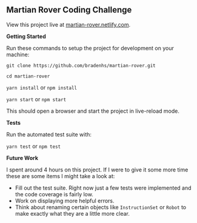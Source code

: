## Martian Rover Coding Challenge

View this project live at [martian-rover.netlify.com](http://martian-rover.netlify.com).

**Getting Started**

Run these commands to setup the project for development on your machine:

`git clone https://github.com/bradenhs/martian-rover.git`

`cd martian-rover`

`yarn install` or `npm install`

`yarn start` or `npm start`

This should open a browser and start the project in live-reload mode.

**Tests**

Run the automated test suite with:

`yarn test` or `npm test`

**Future Work**

I spent around 4 hours on this project. If I were to give it some more time these are some items I
might take a look at:

- Fill out the test suite. Right now just a few tests were implemented and the code coverage is
fairly low.
- Work on displaying more helpful errors.
- Think about renaming certain objects like `InstructionSet` or `Robot` to make exactly what they
are a little more clear.
